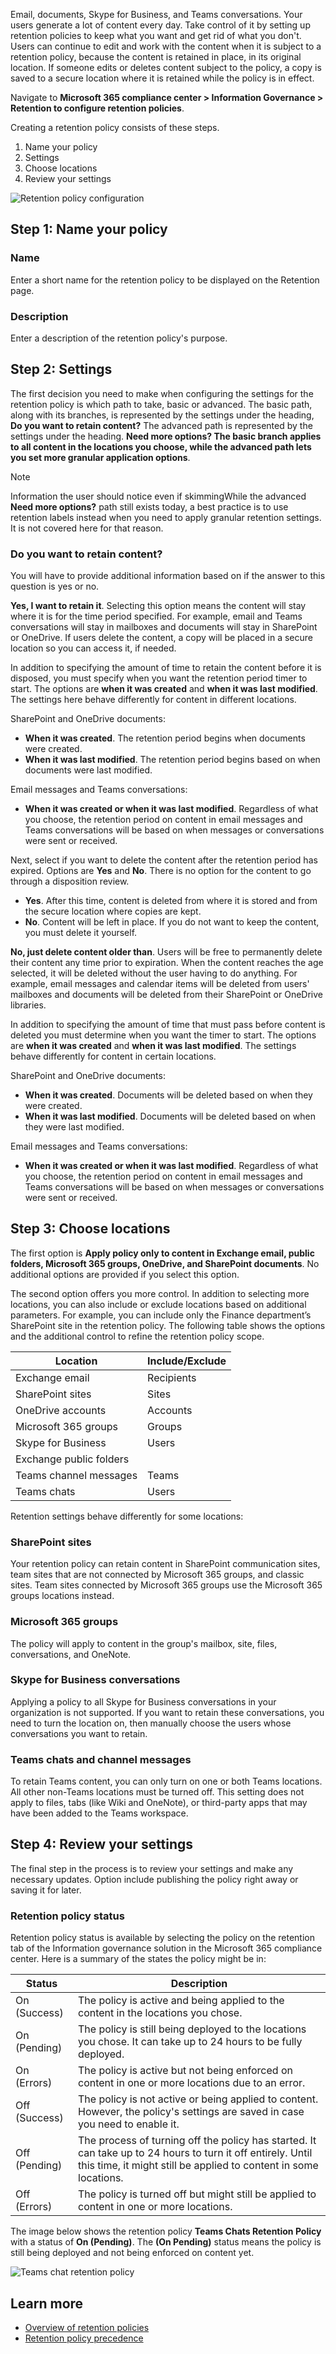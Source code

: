 Email, documents, Skype for Business, and Teams conversations. Your users generate a lot of content every day. Take control of it by setting up retention policies to keep what you want and get rid of what you don't. Users can continue to edit and work with the content when it is subject to a retention policy, because the content is retained in place, in its original location. If someone edits or deletes content subject to the policy, a copy is saved to a secure location where it is retained while the policy is in effect.

Navigate to **Microsoft 365 compliance center > Information Governance > Retention to configure retention policies**.

Creating a retention policy consists of these steps.
1. Name your policy
1. Settings
1. Choose locations
1. Review your settings
 
![Retention policy configuration](../media/retention-policy-configuration.png)

## Step 1: Name your policy
### Name
Enter a short name for the retention policy to be displayed on the Retention page.

### Description
Enter a description of the retention policy's purpose.

## Step 2: Settings
The first decision you need to make when configuring the settings for the retention policy is which path to take, basic or advanced. The basic path, along with its branches, is represented by the settings under the heading, **Do you want to retain content?** The advanced path is represented by the settings under the heading. **Need more options? The basic branch applies to all content in the locations you choose, while the advanced path lets you set more granular application options**.

> [!NOTE]
> Information the user should notice even if skimmingWhile the advanced **Need more options?** path still exists today, a best practice is to use retention labels instead when you need to apply granular retention settings. It is not covered here for that reason.

### Do you want to retain content?

You will have to provide additional information based on if the answer to this question is yes or no. 

**Yes, I want to retain it**. Selecting this option means the content will stay where it is for the time period specified. For example, email and Teams conversations will stay in mailboxes and documents will stay in SharePoint or OneDrive. If users delete the content, a copy will be placed in a secure location so you can access it, if needed.   

In addition to specifying the amount of time to retain the content before it is disposed, you must specify when you want the retention period timer to start. The options are **when it was created** and **when it was last modified**. The settings here behave differently for content in different locations.

SharePoint and OneDrive documents:

   - **When it was created**. The retention period begins when documents were created.
   - **When it was last modified**. The retention period begins based on when documents were last modified.

   Email messages and Teams conversations:
   - **When it was created or when it was last modified**. Regardless of what you choose, the retention period on content in email messages and Teams conversations will be based on when messages or conversations were sent or received.

   Next, select if you want to delete the content after the retention period has expired. Options are **Yes** and **No**. There is no option for the content to go through a disposition review. 
   - **Yes**. After this time, content is deleted from where it is stored and from the secure location where copies are kept.
   - **No**. Content will be left in place. If you do not want to keep the content, you must delete it yourself.

**No, just delete content older than**. Users will be free to permanently delete their content any time prior to expiration. When the content reaches the age selected, it will be deleted without the user having to do anything. For example, email messages and calendar items will be deleted from users' mailboxes and documents will be deleted from their SharePoint or OneDrive libraries. 

In addition to specifying the amount of time that must pass before content is deleted you must determine when you want the timer to start. The options are **when it was created** and **when it was last modified**. The settings behave differently for content in certain locations.

SharePoint and OneDrive documents:
- **When it was created**. Documents will be deleted based on when they were created.
- **When it was last modified**. Documents will be deleted based on when they were last modified.

Email messages and Teams conversations:
- **When it was created or when it was last modified**. Regardless of what you choose, the retention period on content in email messages and Teams conversations will be based on when messages or conversations were sent or received.

## Step 3: Choose locations
The first option is **Apply policy only to content in Exchange email, public folders, Microsoft 365 groups, OneDrive, and SharePoint documents**. No additional options are provided if you select this option. 

The second option offers you more control. In addition to selecting more locations, you can also include or exclude locations based on additional parameters. For example, you can include only the Finance department’s SharePoint site in the retention policy. The following table shows the options and the additional control to refine the retention policy scope. 

| Location  | Include/Exclude  |
|---|---|
| Exchange email  | Recipients  |
|  SharePoint sites  |  	Sites |
|  OneDrive accounts|  Accounts |
|  Microsoft 365 groups | Groups  |
|  Skype for Business| Users  |
| Exchange public folders	  |   |
|  Teams channel messages | Teams  |
|  Teams chats | Users  |
	
Retention settings behave differently for some locations:

### SharePoint sites
Your retention policy can retain content in SharePoint communication sites, team sites that are not connected by Microsoft 365 groups, and classic sites. Team sites connected by Microsoft 365 groups use the Microsoft 365 groups locations instead.

### Microsoft 365 groups
The policy will apply to content in the group's mailbox, site, files, conversations, and OneNote. 

### Skype for Business conversations
Applying a policy to all Skype for Business conversations in your organization is not supported. If you want to retain these conversations, you need to turn the location on, then manually choose the users whose conversations you want to retain.

### Teams chats and channel messages
To retain Teams content, you can only turn on one or both Teams locations. All other non-Teams locations must be turned off. This setting does not apply to files, tabs (like Wiki and OneNote), or third-party apps that may have been added to the Teams workspace.

## Step 4: Review your settings
The final step in the process is to review your settings and make any necessary updates. Option include publishing the policy right away or saving it for later.

### Retention policy status
Retention policy status is available by selecting the policy on the retention tab of the Information governance solution in the Microsoft 365 compliance center. Here is a summary of the states the policy might be in:

| Status  |  Description |
|---|---|
|  On (Success) | The policy is active and being applied to the content in the locations you chose.  |
|  On (Pending) | The policy is still being deployed to the locations you chose. It can take up to 24 hours to be fully deployed.  |
|  On (Errors) | The policy is active but not being enforced on content in one or more locations due to an error.   |
| Off (Success)  | The policy is not active or being applied to content. However, the policy's settings are saved in case you need to enable it.  |
| Off (Pending)  | 	The process of turning off the policy has started. It can take up to 24 hours to turn it off entirely. Until this time, it might still be applied to content in some locations.  |
|  Off (Errors) | The policy is turned off but might still be applied to content in one or more locations.   |
	
The image below shows the retention policy **Teams Chats Retention Policy** with a status of **On (Pending)**. The **(On Pending)** status means the policy is still being deployed and not being enforced on content yet.
 
 ![Teams chat retention policy](../media/teams-chat-retention-polcy.png)

## Learn more
- [Overview of retention policies](https://docs.microsoft.com/microsoft-365/compliance/retention-policies?azure-portal=true)
- [Retention policy precedence](https://docs.microsoft.com/microsoft-365/compliance/labels?view=o365-worldwide#the-principles-of-retention-or-what-takes-precedence?azure-portal=true)
